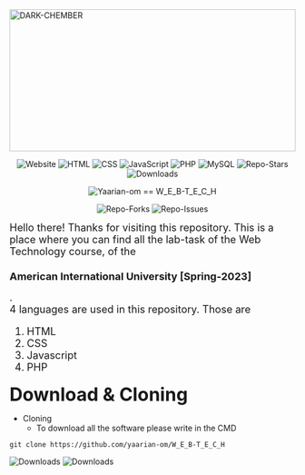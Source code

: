 <!-- Logo -->
<img src="https://raw.githubusercontent.com/yaarian-om/SERVER/be9837f60993399013251b8d4a2ac16eec3ad92d/1010110010/W_E_B-T_E_C_H/w_e_b-t_e_c_h-logo.svg" alt="DARK-CHEMBER" width="100%" height="250"/>

<!-- Badges => Clone_Count, Platform=windows, Language, Stars, DataBase  -->
<p align="center">
    <img src="https://img.shields.io/badge/website-000000?style=for-the-badge&logo=About.me&logoColor=white"alt="Website"/> 
    <img src="https://img.shields.io/badge/HTML-239120?style=for-the-badge&logo=html5&logoColor=white"alt="HTML"/>
    <img src="https://img.shields.io/badge/CSS-239120?&style=for-the-badge&logo=css3&logoColor=white"alt="CSS"/>
    <img src="https://img.shields.io/badge/JavaScript-F7DF1E?style=for-the-badge&logo=javascript&logoColor=black"alt="JavaScript"/>
    <img src="https://img.shields.io/badge/PHP-777BB4?style=for-the-badge&logo=php&logoColor=white"alt="PHP"/>
    <img src="https://img.shields.io/badge/mysql-%2300f.svg?style=for-the-badge&logo=mysql&logoColor=white" alt="MySQL"/> 
    <img src="https://img.shields.io/github/stars/yaarian-om/W_E_B-T_E_C_H?style=social" alt="Repo-Stars"/> 
    <img src="https://img.shields.io/github/downloads/yaarian-om/W_E_B-T_E_C_H/total.svg" alt="Downloads"/> 
</p>

<!-- Badges => Yaarian-OM|Repo-Name  -->
<p align="center">
    <img src="https://img.shields.io/static/v1?label=yaarian-om&message=W_E_B-T_E_C_H&black&logo=github&style=for-the-badge" alt="Yaarian-om == W_E_B-T_E_C_H"/>
</p>

 <!-- Badges => Forks, Tags, Issues, Language -->
<p align="center">
    <img src="https://starchart.cc/yaarian-om/W_E_B-T_E_C_H.svg" alt="Repo-Forks"/>
    <img src="https://img.shields.io/github/issues/yaarian-om/W_E_B-T_E_C_H" alt="Repo-Issues"/>
</p>

<!-- Short Description -->
<p>
    <font size="+1">
        Hello there! Thanks for visiting this repository. This is a place where you can find all the lab-task of the Web Technology course, of the <h3>American International University [Spring-2023]</h3>. <br/>
        4 languages are used in this repository. Those are <br/>
        <ol>
            <li>HTML</li>
            <li>CSS</li>
            <li>Javascript</li>
            <li>PHP</li>
        </ol>
    </font>
</p>
<!-- Download & Cloning TITLE -->
<p>
    <font size="+3">
        <b>Download & Cloning</b> <br/>
    </font>
</p>

- Cloning
   - To download all the software please write in the CMD

```dotnetcli
git clone https://github.com/yaarian-om/W_E_B-T_E_C_H
```

<!-- Overview -->
<p>
<img src="https://github-readme-stats.vercel.app/api?username=yaarian-om&theme=blue-green" alt="Downloads"/> 
    <img src="https://img.shields.io/github/downloads/yaarian-om/W_E_B-T_E_C_H/total.svg" alt="Downloads"/> 
</p>